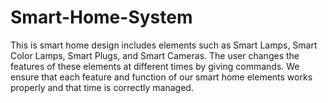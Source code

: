 # Smart-Home-System

This is smart home design includes elements such as Smart Lamps, Smart Color Lamps, Smart Plugs, and Smart Cameras. 
The user changes the features of these elements at different times by giving commands. 
We ensure that each feature and function of our smart home elements works properly and that time is correctly managed. 
